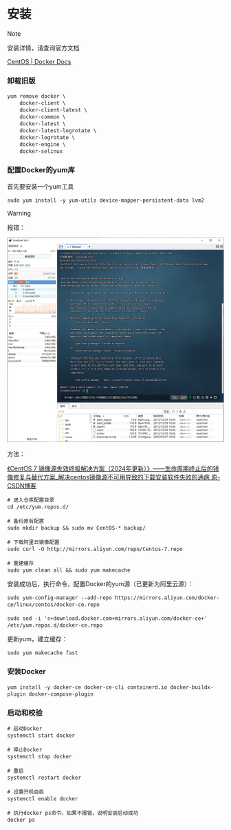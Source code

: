 # 安装

> [!NOTE]
>
> 安装详情，请查询官方文档
>
> [CentOS | Docker Docs](https://docs.docker.com/engine/install/centos/)

### 卸载旧版

```shell
yum remove docker \
    docker-client \
    docker-client-latest \
    docker-common \
    docker-latest \
    docker-latest-logrotate \
    docker-logrotate \
    docker-engine \
    docker-selinux 
```

### 配置Docker的yum库

首先要安装一个yum工具

```shell
sudo yum install -y yum-utils device-mapper-persistent-data lvm2
```

> [!WARNING]
>
> 报错：
>
> ![image-20250307191215568](https://raw.githubusercontent.com/jinpeng1666/picgo/master/Typora/other/image-20250307191215568.png)
>
> 方法：
>
> [《CentOS 7 镜像源失效终极解决方案（2024年更新）》——生命周期终止后的镜像修复与替代方案_解决centos镜像源不可用导致的下载安装软件失败的通病 原-CSDN博客](https://blog.csdn.net/lijie0213/article/details/145797105)
>
> ```shell
> # 进入仓库配置目录
> cd /etc/yum.repos.d/
>  
> # 备份原有配置
> sudo mkdir backup && sudo mv CentOS-* backup/
>  
> # 下载阿里云镜像配置
> sudo curl -O http://mirrors.aliyun.com/repo/Centos-7.repo
>  
> # 重建缓存
> sudo yum clean all && sudo yum makecache
> ```

安装成功后，执行命令，配置Docker的yum源（已更新为阿里云源）：

```shell
sudo yum-config-manager --add-repo https://mirrors.aliyun.com/docker-ce/linux/centos/docker-ce.repo

sudo sed -i 's+download.docker.com+mirrors.aliyun.com/docker-ce+' /etc/yum.repos.d/docker-ce.repo
```

更新yum，建立缓存：

```shell
sudo yum makecache fast
```

### 安装Docker

```shell
yum install -y docker-ce docker-ce-cli containerd.io docker-buildx-plugin docker-compose-plugin
```

### 启动和校验

```shell
# 启动Docker
systemctl start docker

# 停止Docker
systemctl stop docker

# 重启
systemctl restart docker

# 设置开机自启
systemctl enable docker

# 执行docker ps命令，如果不报错，说明安装启动成功
docker ps
```

